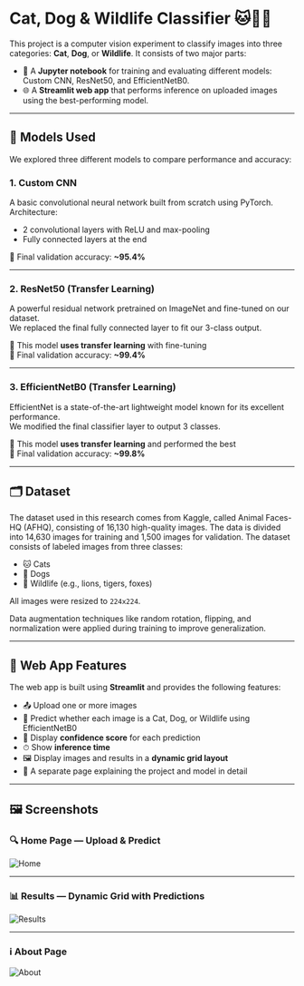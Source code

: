 # Cat, Dog & Wildlife Classifier 🐱🐶🦁

This project is a computer vision experiment to classify images into three categories: **Cat**, **Dog**, or **Wildlife**. It consists of two major parts:

- 📓 A **Jupyter notebook** for training and evaluating different models: Custom CNN, ResNet50, and EfficientNetB0.
- 🌐 A **Streamlit web app** that performs inference on uploaded images using the best-performing model.

---

## 🧠 Models Used

We explored three different models to compare performance and accuracy:

### 1. Custom CNN

A basic convolutional neural network built from scratch using PyTorch.  
Architecture:

- 2 convolutional layers with ReLU and max-pooling
- Fully connected layers at the end

🔸 Final validation accuracy: **~95.4%**

---

### 2. ResNet50 (Transfer Learning)

A powerful residual network pretrained on ImageNet and fine-tuned on our dataset.  
We replaced the final fully connected layer to fit our 3-class output.

🔸 This model **uses transfer learning** with fine-tuning  
🔸 Final validation accuracy: **~99.4%**

---

### 3. EfficientNetB0 (Transfer Learning)

EfficientNet is a state-of-the-art lightweight model known for its excellent performance.  
We modified the final classifier layer to output 3 classes.

🔸 This model **uses transfer learning** and performed the best  
🔸 Final validation accuracy: **~99.8%**

---

## 🗂️ Dataset

The dataset used in this research comes from Kaggle, called Animal Faces-HQ (AFHQ), consisting of 16,130 high-quality images. The data is divided into 14,630 images for training and 1,500 images for validation. The dataset consists of labeled images from three classes:

- 🐱 Cats
- 🐶 Dogs
- 🐯 Wildlife (e.g., lions, tigers, foxes)

All images were resized to `224x224`.

Data augmentation techniques like random rotation, flipping, and normalization were applied during training to improve generalization.

---

## 🌟 Web App Features

The web app is built using **Streamlit** and provides the following features:

- 📤 Upload one or more images
- 🧠 Predict whether each image is a Cat, Dog, or Wildlife using EfficientNetB0
- 🧾 Display **confidence score** for each prediction
- ⏱ Show **inference time**
- 🖼️ Display images and results in a **dynamic grid layout**
- 📄 A separate page explaining the project and model in detail

---

## 🖼️ Screenshots

### 🔍 Home Page — Upload & Predict

![Home](screenshots/home.png)

---

### 📊 Results — Dynamic Grid with Predictions

![Results](screenshots/home-dynamic-grid.png)

---

### ℹ️ About Page

![About](screenshots/about.png)
